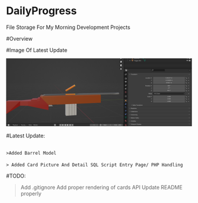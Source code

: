 # DailyProgress
File Storage For My Morning Development Projects

#Overview


#Image Of Latest Update

![Image Of Latest View](Week3/31-08-22/READMEimg.PNG)

#Latest Update:
```

>Added Barrel Model

> Added Card Picture And Detail SQL Script Entry Page/ PHP Handling
```

#TODO:
> Add .gitignore
> Add proper rendering of cards API
> Update README properly
